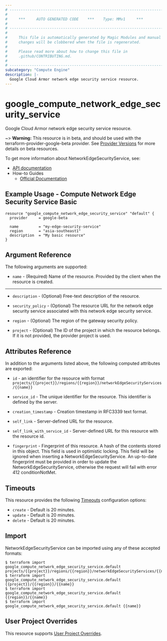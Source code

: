 ```yaml
---
# ----------------------------------------------------------------------------
#
#     ***     AUTO GENERATED CODE    ***    Type: MMv1     ***
#
# ----------------------------------------------------------------------------
#
#     This file is automatically generated by Magic Modules and manual
#     changes will be clobbered when the file is regenerated.
#
#     Please read more about how to change this file in
#     .github/CONTRIBUTING.md.
#
# ----------------------------------------------------------------------------
subcategory: "Compute Engine"
description: |-
  Google Cloud Armor network edge security service resource.
---
```


# google\_compute\_network\_edge\_security\_service

Google Cloud Armor network edge security service resource.

~> **Warning:** This resource is in beta, and should be used with the terraform-provider-google-beta provider.
See [Provider Versions](https://terraform.io/docs/providers/google/guides/provider_versions.html) for more details on beta resources.

To get more information about NetworkEdgeSecurityService, see:

* [API documentation](https://cloud.google.com/compute/docs/reference/rest/v1/networkEdgeSecurityServices)
* How-to Guides
    * [Official Documentation](https://cloud.google.com/armor/docs/advanced-network-ddos?hl=pt-br#activate_advanced_network_ddos_protection)

## Example Usage - Compute Network Edge Security Service Basic


```hcl
resource "google_compute_network_edge_security_service" "default" {
  provider     = google-beta  

  name         = "my-edge-security-service"
  region       = "asia-southeast1"
  description  = "My basic resource"
}
```

## Argument Reference

The following arguments are supported:


* `name` -
  (Required)
  Name of the resource. Provided by the client when the resource is created.


- - -


* `description` -
  (Optional)
  Free-text description of the resource.

* `security_policy` -
  (Optional)
  The resource URL for the network edge security service associated with this network edge security service.

* `region` -
  (Optional)
  The region of the gateway security policy.

* `project` - (Optional) The ID of the project in which the resource belongs.
    If it is not provided, the provider project is used.


## Attributes Reference

In addition to the arguments listed above, the following computed attributes are exported:

* `id` - an identifier for the resource with format `projects/{{project}}/regions/{{region}}/networkEdgeSecurityServices/{{name}}`

* `service_id` -
  The unique identifier for the resource. This identifier is defined by the server.

* `creation_timestamp` -
  Creation timestamp in RFC3339 text format.

* `self_link` -
  Server-defined URL for the resource.

* `self_link_with_service_id` -
  Server-defined URL for this resource with the resource id.

* `fingerprint` -
  Fingerprint of this resource. A hash of the contents stored in this object. This field is used in optimistic locking. This field will be ignored when inserting a NetworkEdgeSecurityService.
  An up-to-date fingerprint must be provided in order to update the NetworkEdgeSecurityService, otherwise the request will fail with error 412 conditionNotMet.


## Timeouts

This resource provides the following
[Timeouts](https://developer.hashicorp.com/terraform/plugin/sdkv2/resources/retries-and-customizable-timeouts) configuration options:

- `create` - Default is 20 minutes.
- `update` - Default is 20 minutes.
- `delete` - Default is 20 minutes.

## Import


NetworkEdgeSecurityService can be imported using any of these accepted formats:

```
$ terraform import google_compute_network_edge_security_service.default projects/{{project}}/regions/{{region}}/networkEdgeSecurityServices/{{name}}
$ terraform import google_compute_network_edge_security_service.default {{project}}/{{region}}/{{name}}
$ terraform import google_compute_network_edge_security_service.default {{region}}/{{name}}
$ terraform import google_compute_network_edge_security_service.default {{name}}
```

## User Project Overrides

This resource supports [User Project Overrides](https://registry.terraform.io/providers/hashicorp/google/latest/docs/guides/provider_reference#user_project_override).
